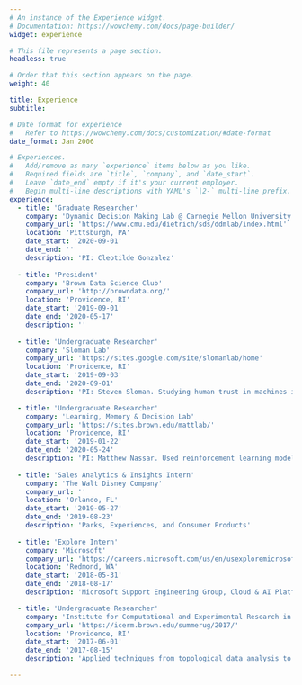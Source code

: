 ```yaml
---
# An instance of the Experience widget.
# Documentation: https://wowchemy.com/docs/page-builder/
widget: experience

# This file represents a page section.
headless: true

# Order that this section appears on the page.
weight: 40

title: Experience
subtitle:

# Date format for experience
#   Refer to https://wowchemy.com/docs/customization/#date-format
date_format: Jan 2006

# Experiences.
#   Add/remove as many `experience` items below as you like.
#   Required fields are `title`, `company`, and `date_start`.
#   Leave `date_end` empty if it's your current employer.
#   Begin multi-line descriptions with YAML's `|2-` multi-line prefix.
experience:
  - title: 'Graduate Researcher'
    company: 'Dynamic Decision Making Lab @ Carnegie Mellon University'
    company_url: 'https://www.cmu.edu/dietrich/sds/ddmlab/index.html'
    location: 'Pittsburgh, PA'
    date_start: '2020-09-01'
    date_end: ''
    description: 'PI: Cleotilde Gonzalez'
    
  - title: 'President'
    company: 'Brown Data Science Club'
    company_url: 'http://browndata.org/'
    location: 'Providence, RI'
    date_start: '2019-09-01'
    date_end: '2020-05-17'
    description: ''
  
  - title: 'Undergraduate Researcher'
    company: 'Sloman Lab'
    company_url: 'https://sites.google.com/site/slomanlab/home'
    location: 'Providence, RI'
    date_start: '2019-09-03'
    date_end: '2020-09-01'
    description: 'PI: Steven Sloman. Studying human trust in machines in the workplace through behavioral experimentation.'

  - title: 'Undergraduate Researcher'
    company: 'Learning, Memory & Decision Lab'
    company_url: 'https://sites.brown.edu/mattlab/'
    location: 'Providence, RI'
    date_start: '2019-01-22'
    date_end: '2020-05-24'
    description: 'PI: Matthew Nassar. Used reinforcement learning models to understand how place field remapping might be used to improve learning in dynamic environments through simulations of the multi-armed bandit task.'
 
  - title: 'Sales Analytics & Insights Intern'
    company: 'The Walt Disney Company'
    company_url: ''
    location: 'Orlando, FL'
    date_start: '2019-05-27'
    date_end: '2019-08-23'
    description: 'Parks, Experiences, and Consumer Products'
 
  - title: 'Explore Intern'
    company: 'Microsoft'
    company_url: 'https://careers.microsoft.com/us/en/usexploremicrosoftprogram'
    location: 'Redmond, WA'
    date_start: '2018-05-31'
    date_end: '2018-08-17'
    description: 'Microsoft Support Engineering Group, Cloud & AI Platform'

  - title: 'Undergraduate Researcher'
    company: 'Institute for Computational and Experimental Research in Mathematics'
    company_url: 'https://icerm.brown.edu/summerug/2017/'
    location: 'Providence, RI'
    date_start: '2017-06-01'
    date_end: '2017-08-15'
    description: 'Applied techniques from topological data analysis to music information retrieval.'

---
```

